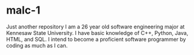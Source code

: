 # malc-1
Just another repository
I am a 26 year old software engineering major at Kennesaw State University. I have basic knowledge of C++, Python, Java, HTML, and SQL.
I intend to become a proficient software programmer by coding as much as I can. 
